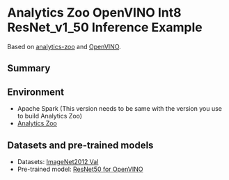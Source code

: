 # Analytics Zoo OpenVINO Int8 ResNet_v1_50 Inference Example
Based on [analytics-zoo](https://github.com/intel-analytics/analytics-zoo) and [OpenVINO](https://software.intel.com/en-us/openvino-toolkit).

## Summary
 

## Environment
* Apache Spark (This version needs to be same with the version you use to build Analytics Zoo)
* [Analytics Zoo](https://analytics-zoo.github.io/master/#ScalaUserGuide/install/)

## Datasets and pre-trained models
* Datasets: [ImageNet2012 Val](http://image-net.org/challenges/LSVRC/2012/index)
* Pre-trained model: [ResNet50 for OpenVINO]()

